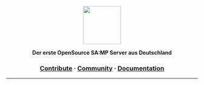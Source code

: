 <a href="https://inspiredprogrammer.com"><p align="center">
<img height=100 src="https://raw.githubusercontent.com/OpenReallife/OpenReallife-Website/main/OpenReallifeWEB.png"/>

</p></a>
<p align="center">
  <strong>Der erste OpenSource SA:MP Server aus Deutschland</strong>
</p>

<h3 align="center">
  <a href="https://github.com/benawad/dogehouse/blob/staging/CONTRIBUTING.md">Contribute</a>
  <span> · </span>
  <a href="https://discord.gg/82HzQCJCDg">Community</a>
  <span> · </span>
  <a href="https://github.com/FotieMConstant/dogehouse-docs">Documentation</a>
</h3>

---
